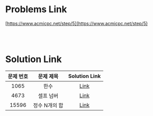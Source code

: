 # Problems Link

[https://www.acmicpc.net/step/5](https://www.acmicpc.net/step/5)

<br><br>

# Solution Link

| 문제 번호 |   문제 제목   |              Solution Link               |
| :-------: | :-----------: | :--------------------------------------: |
|   1065    |     한수      |      [Link](../Solutions/1065_한수)      |
|   4673    |   셀프 넘버   |   [Link](../Solutions/4673_셀프_넘버)    |
|   15596   | 정수 N개의 합 | [Link](../Solutions/15596_정수_N개의_합) |
